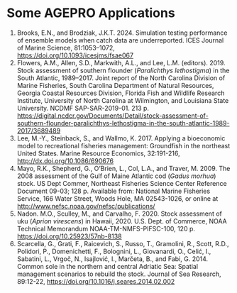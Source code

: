 
# Some AGEPRO Applications

1.  Brooks, E.N., and Brodziak, J.K.T. 2024. Simulation testing performance of ensemble models when catch data are underreported. ICES Journal of Marine Science, 81:1053–1072, <https://doi.org/10.1093/icesjms/fsae067>
2.  Flowers, A.M., Allen, S.D., Markwith, A.L., and Lee, L.M. (editors). 2019. Stock assessment of southern flounder (*Paralichthys lethostigma*) in the South Atlantic, 1989–2017. Joint report of the North Carolina Division of Marine Fisheries, South Carolina Department of Natural Resources, Georgia Coastal Resources Division, Florida Fish and Wildlife Research Institute, University of North Carolina at Wilmington, and Louisiana State University. NCDMF SAP-SAR-2019-01. 213 p. <https://digital.ncdcr.gov/Documents/Detail/stock-assessment-of-southern-flounder-paralichthys-lethostigma-in-the-south-atlantic-1989-2017/3689489>
3.  Lee, M.-Y., Steinback, S., and Wallmo, K. 2017. Applying a bioeconomic model to recreational fisheries management: Groundfish in the northeast United States. Marine Resource Economics, 32:191-216, <http://dx.doi.org/10.1086/690676>
4.  Mayo, R.K., Shepherd, G., O’Brien, L., Col, L.A., and Traver, M. 2009. The 2008 assessment of the Gulf of Maine Atlantic cod (*Gadus morhua*) stock. US Dept Commer, Northeast Fisheries Science Center Reference Document 09-03; 128 p. Available from: National Marine Fisheries Service, 166 Water Street, Woods Hole, MA 02543-1026, or online at <http://www.nefsc.noaa.gov/nefsc/publications/> 
5.  Nadon. M.O., Sculley, M., and Carvalho, F. 2020. Stock assessment of uku (*Aprion virescens*) in Hawaii, 2020. U.S. Dept. of Commerce, NOAA Technical Memorandum NOAA-TM-NMFS-PIFSC-100, 120 p. <https://doi.org/10.25923/57nb-8138>
6.  Scarcella, G., Grati, F., Raicevich, S., Russo, T., Gramolini, R., Scott, R.D., Polidori, P., Domenichetti, F., Bolognini, L., Giovanardi, O., Celić, I., Sabatini, L., Vrgoč, N., Isajlović, I., Marčeta, B., and Fabi, G. 2014. Common sole in the northern and central Adriatic Sea: Spatial management scenarios to rebuild the stock. Journal of Sea Research, 89:12-22, <https://doi.org/10.1016/j.seares.2014.02.002>
